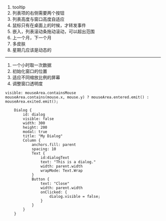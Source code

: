 1. tooltip
1. 列表项的右侧需要两个按钮
1. 列表高度与窗口高度自适应
1. 鼠标只有在桌面上的时候，才转发事件
1. 嵌入，列表滚动条拖动滚动，可以超出范围
1. 上一个月，下一个月
1. 多皮肤
1. 星期几应该是动态的

--------------------

1. 一个小时取一次数据
1. 初始化窗口的位置
1. 适应不同缩放比例的屏幕
1. 调整窗口透明度




```
visible: mouseArea.containsMouse
mouseArea.contains(mouse.x, mouse.y) ? mouseArea.entered.emit() : mouseArea.exited.emit();
```
```
    Dialog {
        id: dialog
        visible: false
        width: 300
        height: 200
        modal: true
        title: "My Dialog"
        Column {
            anchors.fill: parent
            spacing: 10
            Text {
                id:dialogText
                text: "This is a dialog."
                width: parent.width
                wrapMode: Text.Wrap
            }
            Button {
                text: "Close"
                width: parent.width
                onClicked: {
                    dialog.visible = false;
                }
            }
        }
    }
```